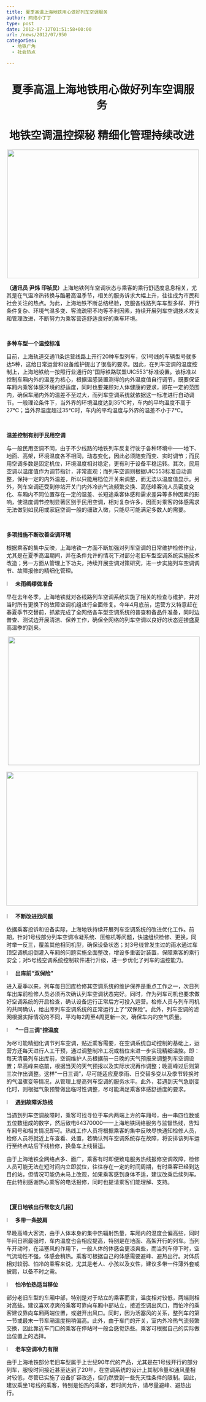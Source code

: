 ```yaml
---
title: 夏季高温上海地铁用心做好列车空调服务
author: 网络小丁丁
type: post
date: 2012-07-12T01:51:58+00:00
url: /news/2012/07/950
categories:
  - 地铁广角
  - 社会热点

---
```

<h1 align="center">
  夏季高温上海地铁用心做好列车空调服务 
</h1>

<h1 align="center">
  地铁空调温控探秘 精细化管理持续改进 
</h1>

<p align="center">
  <img title="shmetro" src="http://www.shmetro.com/node49/201207/images/img111957_0.jpg" alt="" width="500" height="335" />
</p>

<span><strong>（通讯员 尹炜 印祯民）</strong>上海地铁列车空调状态与乘客的乘行舒适度息息相关，尤其是在气温冷热转换与酷暑高温季节，相关的服务诉求大幅上升，往往成为市民和社会关注的热点。为此，上海地铁不断总结经验，克服各线路列车车型多样、开行条件复杂、环境气温多变、客流疏密不均等不利因素，持续开展列车空调技术攻关和管理改进，不断努力为乘客营造舒适良好的乘车环境。</span>

**<span> </span>**

**<span>多种车型一个温控标准</span>**

<span>目前，上海轨道交通11条运营线路上开行20种车型列车，仅1号线的车辆型号就多达5种，这给日常运营和设备维护提出了很高的要求。因此，在列车空调的温度控制上，上海地铁统一按照行业通行的“国际铁路联盟UIC553”标准设置。该标准以控制车厢内外的温差为核心，根据温感装置测得的内外温度值自行调节，既要保证车厢内乘客体感环境的舒适度，同时也要兼顾对人体健康的要求，即在一定的范围内，确保车厢内外的温差不至过大，而列车空调系统就依据这一标准进行自动调节。一般理论条件下，当外界的环境温度达到35℃时，车内的平均温度不高于27℃；当外界温度超过35℃时，车内的平均温度与外界的温差不小于7℃。</span>

**<span> </span>**

**<span>温差控制有别于民用空调</span>**

<span>与一般民用空调不同，由于不少线路的地铁列车反复行驶于各种环境中——地下、地面、高架，环境温度各不相同，动态变化，因此必须随变而变、实时调节；而民用空调多数是固定机位，环境温度相对稳定，更有利于设备平稳运转。其次，民用空调以温度值作为调节指针，非常直观；而列车空调则根据UIC553标准自动调整，保持一定的内外温差，所以只能用档位开关来调整，而无法以温度值显示。另外，列车空调还受到停站开关门内外冷热气流频繁交换、高低峰客流人员密度变化、车厢内不同位置存在一定的温差、长短途乘客体感和需求差异等多种因素的影响，使温度调节控制显著区别于民用空调，相对复杂许多，因而对乘客的体感需求无法做到如民用或家庭空调一般的细致入微，只能尽可能满足多数人的需要。</span>

<span> </span>

**<span>多项措施不断改善空调环境</span>**

<span>根据乘客的集中反映，上海地铁一方面不断加强对列车空调的日常维护检修作业，尤其是在夏季高温期间，并在条件允许的情况下对部分老旧车型空调系统实施技术改造；另一方面从管理上下功夫，持续开展空调对策研究，进一步实施列车空调调节、故障报修的精细化管理。</span>

<span>l</span>     **<span>未雨绸缪做准备</span>**

<span>早在去年冬季，上海地铁就对各线路列车空调系统实施了相关的检查与维护，并对当时所有更换下的故障空调机组进行全面修复。今年4月底前，运营方又特意赶在春夏季节交替前，抓紧完成了全网络各车型空调系统的普查和备品件准备，同时边普查、测试边开展清洁、保养工作，确保全网络的列车空调以良好的状态迎接盛夏高温季的到来。</span>

<p align="center">
  <span> <img class="alignnone" title="http://www.shmetro.com/node49/201207/images/img111957_1.jpg" src="http://www.shmetro.com/node49/201207/images/img111957_1.jpg" alt="" width="500" height="335" /></span>
</p>

<p align="center">
  <span><img class="alignnone" title="http://www.shmetro.com/node49/201207/images/img111957_2.jpg" src="http://www.shmetro.com/node49/201207/images/img111957_2.jpg" alt="" width="500" height="349" /></span><span> </span>
</p>

<span>l</span>     **<span>不断改进找问题</span>**

<span>依据乘客投诉和设备实际，上海地铁持续开展列车空调系统的改进优化工作。前期，针对1号线部分列车空调冷凝系统、压缩机等问题，快速组织检修、更换，同时举一反三，覆盖其他相同机型，确保设备状态；对3号线曾发生过的雨水通过车顶空调机组倒灌入车厢的问题实施全面整改，增设多重密封装置，保障乘客的乘行安全；对5号线空调系统控制软件进行升级，进一步优化了列车的温控能力。</span>

<span>l</span>     **<span>出库前“双保险”</span>**

<span>进入夏季以来，列车每日回库检修其空调系统的维护保养是重点工作之一，次日列车出库前检修人员必须再次确认列车空调状态完好。同时，作为列车司机也要求做好空调系统的开启检查，确认设备运行正常后方可投入运营。检修人员与列车司机的共同确认，给出库列车空调系统的正常运行上了“双保险”。此外，列车空调的滤网根据实际情况的不同，平均每2周至4周更新一次，确保车内的空气质量。</span>

<span>l</span>     **<span>“一日三调”控温度</span>**

<span>为尽可能精细化调节列车空调，贴近乘客需要，在空调系统自动控制的基础上，运营方还每天进行人工干预，通过调整制冷工况或档位来进一步实现精细温控。即：每天清晨列车出库前，空调维护人员根据前一日晚的天气预报来调整列车空调设置；早高峰来临前，根据当天的天气预报以及实际状况再作调整；晚高峰过后则第三次作出调整。这样“一日三调”，尽可能适应夏季雨、日交替多变以及季节转换时的气温骤变等情况，从管理上提高列车空调的服务水平。此外，若遇到天气急剧变化时，则根据气象预警做出临时性调整，尽可能满足乘客体感舒适度的要求。</span>

<span>l</span>     **<span>遇到故障诉热线</span>**

<span>当遇到列车空调故障时，乘客可找寻位于车内两端上方的车厢号，由一串四位数或五位数组成的数字，然后致电64370000——上海地铁网络服务与监督热线，告知车厢号和相关情况即可。热线工作人员将根据乘客的集中反映尽快通知检修人员，检修人员将就近上车查看、处置，若确认列车空调系统存在故障，将安排该列车运行至终点站后下线检修，换备车上线替运。</span>

<span>由于上海地铁全网络点多、面广，乘客有时即便致电服务热线报修空调故障，检修人员可能无法在短时间内立即就位，往往存在一定的时间周期，有时乘客已经到达目的站，但情况可能仍未马上改观，如果乘客感到身体不适，建议改乘后续列车。在此特别感谢热心乘客的电话报修，同时也提请乘客们能理解、支持。</span>

<span> </span>

**<span>【夏日地铁出行帮您支几招】</span>**

<span>l</span>     **<span>多带一条披肩</span>**

<span>早晚高峰大客流，由于人体本身的集中热辐射热量，车厢内的温度会偏高些，同时午间日照最强时，车内温度也会相应提高，特别是在地面、高架开行的列车。当列车开动时，在活塞风的作用下，一般人体的体感会更凉爽些，而当列车停下时，空气流动性不强，体感会稍热。乘客可根据自己的体感需要避峰、避热出行。对体质相对较弱、怕冷的乘客来说，尤其是老人、小孩以及女性，建议多带一件薄外套或披肩，以备不时之需。</span>

<span>l</span>     **<span>怕冷怕热适当移位</span>**

<span>部分老旧车型的车厢中部，特别是对于站立的乘客而言，温度相对较低，两端则相对高些。建议喜欢凉爽的乘客可靠向车厢中部站立，接近空调出风口，而怕冷的乘客建议靠向车厢两端位置，或避开出风口。同时，因为活塞风的关系，整列车的第一节或最末一节车厢温度稍稍偏高。此外，由于车门的开关，室内外冷热气流频繁交换，因此靠近车门口的乘客在停站时一般会感觉热些。乘客可根据自己的实际做出位置上的选择。</span>

<span>l</span>     **<span>老车空调冷力有限</span>**

<span>由于上海地铁部分老旧车型属于上世纪90年代的产品，尤其是在1号线开行的部分列车，服役时间接近甚至达到了20年，在空调系统的设计上其制冷量和通风量相对较低，尽管已实施了设备扩容改造，但仍然受到一些先天性条件的限制。因此，建议乘坐1号线的乘客，特别是怕热的乘客，若时间允许，请尽量避峰、避热出行。</span>